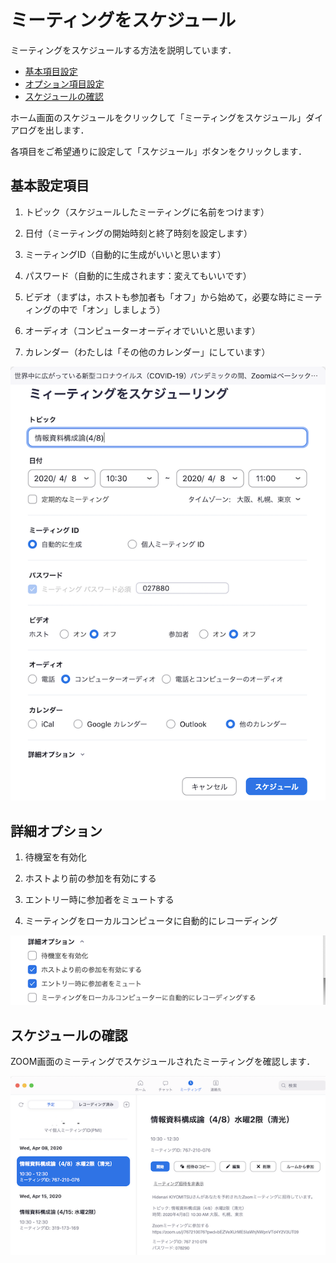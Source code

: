 # ミーティングをスケジュール

ミーティングをスケジュールする方法を説明しています．

  * [基本項目設定](#基本設定項目)
  * [オプション項目設定](#詳細オプション)
  * [スケジュールの確認](#スケジュールの確認)


ホーム画面のスケジュールをクリックして「ミーティングをスケジュール」ダイアログを出します．

各項目をご希望通りに設定して「スケジュール」ボタンをクリックします．

## 基本設定項目

1. トピック（スケジュールしたミーティングに名前をつけます）

1. 日付（ミーティングの開始時刻と終了時刻を設定します）

1. ミーティングID（自動的に生成がいいと思います）

1. パスワード（自動的に生成されます：変えてもいいです）

1. ビデオ（まずは，ホストも参加者も「オフ」から始めて，必要な時にミーティングの中で「オン」しましょう）

1. オーディオ（コンピューターオーディオでいいと思います）

1. カレンダー（わたしは「その他のカレンダー」にしています）

![schedule dialog](zoom_meeting_schedule2.png)

## 詳細オプション

1. 待機室を有効化

1. ホストより前の参加を有効にする

1. エントリー時に参加者をミュートする

1. ミーティングをローカルコンピュータに自動的にレコーディング

![schedule option](zoom_meeting_schedule_option.png)

## スケジュールの確認

ZOOM画面のミーティングでスケジュールされたミーティングを確認します．

![scheduled meeting](zoom_meeting_schedule_list.png)
